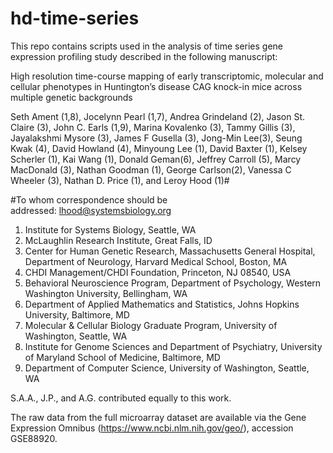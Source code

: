 # hd-time-series

This repo contains scripts used in the analysis of time series gene expression profiling study
described in the following manuscript:

High resolution time-course mapping of early transcriptomic, molecular and cellular phenotypes in Huntington’s disease CAG knock-in mice across multiple genetic backgrounds

Seth Ament (1,8), Jocelynn Pearl (1,7), Andrea Grindeland (2), Jason St. Claire (3), John C. Earls (1,9), Marina Kovalenko (3), Tammy Gillis (3), Jayalakshmi Mysore (3), James F Gusella (3), Jong-Min Lee(3), Seung Kwak (4), David Howland (4), Minyoung Lee (1), David Baxter (1), Kelsey Scherler (1), Kai Wang (1), Donald Geman(6), Jeffrey Carroll (5), Marcy MacDonald (3), Nathan Goodman (1), George Carlson(2), Vanessa C Wheeler (3), Nathan D. Price (1), and Leroy Hood (1)#

#To whom correspondence should be addressed: lhood@systemsbiology.org

1.	Institute for Systems Biology, Seattle, WA
2.	McLaughlin Research Institute, Great Falls, ID
3.	Center for Human Genetic Research, Massachusetts General Hospital, Department of Neurology, Harvard Medical School, Boston, MA
4.	CHDI Management/CHDI Foundation, Princeton, NJ 08540, USA
5.	Behavioral Neuroscience Program, Department of Psychology, Western Washington University, Bellingham, WA
6.	Department of Applied Mathematics and Statistics, Johns Hopkins University, Baltimore, MD
7.	Molecular & Cellular Biology Graduate Program, University of Washington, Seattle, WA
8.	Institute for Genome Sciences and Department of Psychiatry, University of Maryland School of Medicine, Baltimore, MD
9.	Department of Computer Science, University of Washington, Seattle, WA

S.A.A., J.P., and A.G. contributed equally to this work.
 
The raw data from the full microarray dataset are available via the Gene Expression Omnibus (https://www.ncbi.nlm.nih.gov/geo/), accession GSE88920.
